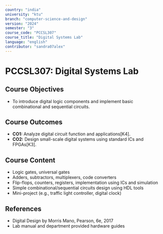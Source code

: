```yaml
---
country: "india"
university: "ktu"
branch: "computer-science-and-design"
version: "2024"
semester: "3"
course_code: "PCCSL307"
course_title: "Digital Systems Lab"
language: "english"
contributor: "sandra07alex"
---
```


# PCCSL307: Digital Systems Lab

## Course Objectives
* To introduce digital logic components and implement basic combinational and sequential circuits.

## Course Outcomes
* **CO1:** Analyze digital circuit function and applications[K4].
* **CO2:** Design small-scale digital systems using standard ICs and FPGAs[K3].

## Course Content

* Logic gates, universal gates
* Adders, subtractors, multiplexers, code converters
* Flip-flops, counters, registers, implementation using ICs and simulation
* Simple combinational/sequential circuits design using HDL tools
* Mini-project (e.g., traffic light controller, digital clock)

## References
- Digital Design by Morris Mano, Pearson, 6e, 2017
- Lab manual and department provided hardware guides
